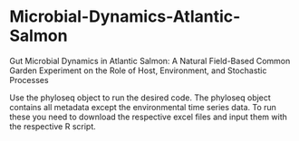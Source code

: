 # Microbial-Dynamics-Atlantic-Salmon
Gut Microbial Dynamics in Atlantic Salmon: A Natural Field-Based Common Garden Experiment on the Role of Host, Environment, and Stochastic Processes

Use the phyloseq object to run the desired code. 
The phyloseq object contains all metadata except the environmental time series data. To run these you need to download the respective excel files and input them with the respective R script.
